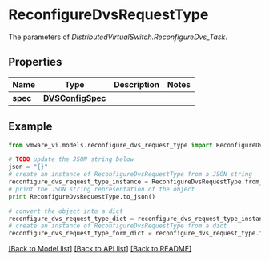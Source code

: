 # ReconfigureDvsRequestType

The parameters of *DistributedVirtualSwitch.ReconfigureDvs_Task*. 

## Properties
Name | Type | Description | Notes
------------ | ------------- | ------------- | -------------
**spec** | [**DVSConfigSpec**](DVSConfigSpec.md) |  | 

## Example

```python
from vmware_vi.models.reconfigure_dvs_request_type import ReconfigureDvsRequestType

# TODO update the JSON string below
json = "{}"
# create an instance of ReconfigureDvsRequestType from a JSON string
reconfigure_dvs_request_type_instance = ReconfigureDvsRequestType.from_json(json)
# print the JSON string representation of the object
print ReconfigureDvsRequestType.to_json()

# convert the object into a dict
reconfigure_dvs_request_type_dict = reconfigure_dvs_request_type_instance.to_dict()
# create an instance of ReconfigureDvsRequestType from a dict
reconfigure_dvs_request_type_form_dict = reconfigure_dvs_request_type.from_dict(reconfigure_dvs_request_type_dict)
```
[[Back to Model list]](../README.md#documentation-for-models) [[Back to API list]](../README.md#documentation-for-api-endpoints) [[Back to README]](../README.md)


